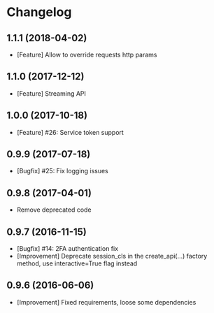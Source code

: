 Changelog
=========

1.1.1 (2018-04-02)
--------------------
* [Feature] Allow to override requests http params

1.1.0 (2017-12-12)
------------------
* [Feature] Streaming API

1.0.0 (2017-10-18)
------------------
* [Feature] #26: Service token support

0.9.9 (2017-07-18)
------------------
* [Bugfix] #25: Fix logging issues

0.9.8 (2017-04-01)
------------------
* Remove deprecated code

0.9.7 (2016-11-15)
------------------
* [Bugfix] #14: 2FA authentication fix
* [Improvement] Deprecate session_cls in the create_api(...) factory method, use interactive=True flag instead

0.9.6 (2016-06-06)
------------------
* [Improvement] Fixed requirements, loose some dependencies

